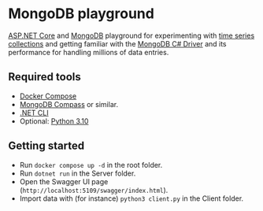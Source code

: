 # MongoDB playground

[ASP.NET Core](https://dotnet.microsoft.com/en-us/apps/aspnet) and [MongoDB](https://www.mongodb.com/) playground for experimenting with [time series collections](https://www.mongodb.com/docs/manual/core/timeseries-collections/) and getting familiar with the [MongoDB C# Driver](https://www.mongodb.com/docs/drivers/csharp/current/) and its performance for handling millions of data entries.

## Required tools

- [Docker Compose](https://docs.docker.com/compose/)
- [MongoDB Compass](https://www.mongodb.com/products/compass) or similar.
- [.NET CLI](https://dotnet.microsoft.com/en-us/download)
- Optional: [Python 3.10](https://www.python.org/downloads/release/python-3100/)

## Getting started

- Run `docker compose up -d` in the root folder.
- Run `dotnet run` in the Server folder.
- Open the Swagger UI page (`http://localhost:5109/swagger/index.html`).
- Import data with (for instance) `python3 client.py` in the Client folder.
